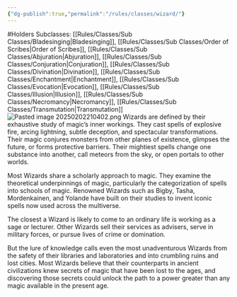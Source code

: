 ```yaml
---
{"dg-publish":true,"permalink":"/rules/classes/wizard/"}
---
```


#Holders
Subclasses: [[Rules/Classes/Sub Classes/Bladesinging\|Bladesinging]], [[Rules/Classes/Sub Classes/Order of Scribes\|Order of Scribes]], [[Rules/Classes/Sub Classes/Abjuration\|Abjuration]], [[Rules/Classes/Sub Classes/Conjuration\|Conjuration]], [[Rules/Classes/Sub Classes/Divination\|Divination]], [[Rules/Classes/Sub Classes/Enchantment\|Enchantment]], [[Rules/Classes/Sub Classes/Evocation\|Evocation]], [[Rules/Classes/Sub Classes/Illusion\|Illusion]], [[Rules/Classes/Sub Classes/Necromancy\|Necromancy]], [[Rules/Classes/Sub Classes/Transmutation\|Transmutation]]
![Pasted image 20250202210402.png](/img/user/Images/Pasted%20image%2020250202210402.png)
Wizards are defined by their exhaustive study of magic’s inner workings. They cast spells of explosive fire, arcing lightning, subtle deception, and spectacular transformations. Their magic conjures monsters from other planes of existence, glimpses the future, or forms protective barriers. Their mightiest spells change one substance into another, call meteors from the sky, or open portals to other worlds.

Most Wizards share a scholarly approach to magic. They examine the theoretical underpinnings of magic, particularly the categorization of spells into schools of magic. Renowned Wizards such as Bigby, Tasha, Mordenkainen, and Yolande have built on their studies to invent iconic spells now used across the multiverse.

The closest a Wizard is likely to come to an ordinary life is working as a sage or lecturer. Other Wizards sell their services as advisers, serve in military forces, or pursue lives of crime or domination.

But the lure of knowledge calls even the most unadventurous Wizards from the safety of their libraries and laboratories and into crumbling ruins and lost cities. Most Wizards believe that their counterparts in ancient civilizations knew secrets of magic that have been lost to the ages, and discovering those secrets could unlock the path to a power greater than any magic available in the present age.